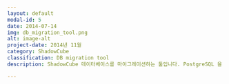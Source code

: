 ```yaml
---
layout: default
modal-id: 5
date: 2014-07-14
img: db_migration_tool.png
alt: image-alt
project-date: 2014년 11월
category: ShadowCube
classification: DB migration tool
description: ShadowCube 데이터베이스를 마이그레이션하는 툴입니다. PostgreSQL 을 사용하다가 SQL Server 로 이전할 때 사용하는 툴입니다.

---
```

